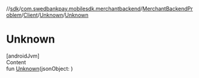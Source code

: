 //[sdk](../../../../../index.md)/[com.swedbankpay.mobilesdk.merchantbackend](../../../index.md)/[MerchantBackendProblem](../../index.md)/[Client](../index.md)/[Unknown](index.md)/[Unknown](-unknown.md)



# Unknown  
[androidJvm]  
Content  
fun [Unknown](-unknown.md)(jsonObject: )  



